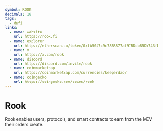 ```yaml
---
symbol: ROOK
decimals: 18
tags:
  - defi
links:
  - name: website
    url: https://rook.fi
  - name: explorer
    url: https://etherscan.io/token/0xfA5047c9c78B8877af97BDcb85Db743fD7313d4a
  - name: x
    url: https://x.com/rook
  - name: discord
    url: https://discord.com/invite/rook
  - name: coinmarketcap
    url: https://coinmarketcap.com/currencies/keeperdao/
  - name: coingecko
    url: https://coingecko.com/coins/rook
---
```


# Rook

Rook enables users, protocols, and smart contracts to earn from the MEV their orders create.
